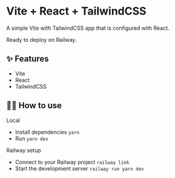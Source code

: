 # Vite + React + TailwindCSS

A simple Vite with TailwindCSS app that is configured with React.

Ready to deploy on Railway.

## ✨ Features

- Vite
- React
- TailwindCSS

## 💁‍♀️ How to use
Local
- Install dependencies `yarn`
- Run `yarn dev`

Railway setup
- Connect to your Railway project `railway link`
- Start the development server `railway run yarn dev`
